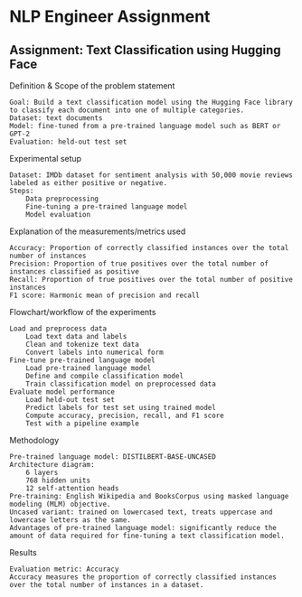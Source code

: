 # NLP Engineer Assignment
## Assignment: Text Classification using Hugging Face

Definition & Scope of the problem statement

    Goal: Build a text classification model using the Hugging Face library to classify each document into one of multiple categories.
    Dataset: text documents
    Model: fine-tuned from a pre-trained language model such as BERT or GPT-2
    Evaluation: held-out test set

Experimental setup

    Dataset: IMDb dataset for sentiment analysis with 50,000 movie reviews labeled as either positive or negative.
    Steps:
        Data preprocessing
        Fine-tuning a pre-trained language model
        Model evaluation

Explanation of the measurements/metrics used

    Accuracy: Proportion of correctly classified instances over the total number of instances
    Precision: Proportion of true positives over the total number of instances classified as positive
    Recall: Proportion of true positives over the total number of positive instances
    F1 score: Harmonic mean of precision and recall

Flowchart/workflow of the experiments

    Load and preprocess data
        Load text data and labels
        Clean and tokenize text data
        Convert labels into numerical form
    Fine-tune pre-trained language model
        Load pre-trained language model
        Define and compile classification model
        Train classification model on preprocessed data
    Evaluate model performance
        Load held-out test set
        Predict labels for test set using trained model
        Compute accuracy, precision, recall, and F1 score
        Test with a pipeline example

Methodology

    Pre-trained language model: DISTILBERT-BASE-UNCASED
    Architecture diagram:
        6 layers
        768 hidden units
        12 self-attention heads
    Pre-training: English Wikipedia and BooksCorpus using masked language modeling (MLM) objective.
    Uncased variant: trained on lowercased text, treats uppercase and lowercase letters as the same.
    Advantages of pre-trained language model: significantly reduce the amount of data required for fine-tuning a text classification model.

Results

    Evaluation metric: Accuracy
    Accuracy measures the proportion of correctly classified instances over the total number of instances in a dataset.
